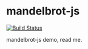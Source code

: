 # mandelbrot-js

[![Build Status](https://travis-ci.org/dacre-denny/mandelbrot-js.svg?branch=master)](https://travis-ci.org/mooce/mandelbrot-js)

mandelbrot-js demo, read me.